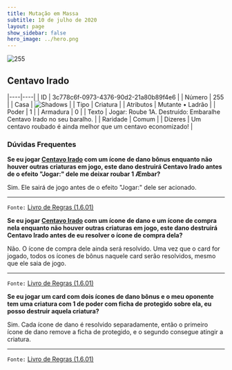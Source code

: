 ```yaml
---
title: Mutação em Massa
subtitle: 10 de julho de 2020
layout: page
show_sidebar: false
hero_image: ../hero.png
---
```


![255](https://cdn.keyforgegame.com/media/card_front/pt/479_255_92H83VQ2GF3Q_pt.png)

## Centavo Irado

|----|----|
| ID | 3c778c6f-0973-4376-90d2-21a80b89f4e6 |
| Número | 255 |
| Casa | ![Shadows](https://archonarcana.com/images/thumb/e/ee/Shadows.png/22px-Shadows.png "Sombras") |
| Tipo | Criatura |
| Atributos | Mutante • Ladrão |
| Poder | 1 |
| Armadura | 0 |
| Texto | Jogar: Roube 1A.  Destruído: Embaralhe Centavo Irado no seu baralho. |
| Raridade | Comum |
| Dizeres | Um centavo roubado é ainda melhor  que um centavo economizado! |

### Dúvidas Frequentes

**Se eu jogar [Centavo Irado](/mm/255) com um ícone de dano bônus
enquanto não houver outras criaturas em jogo, este dano destruirá
Centavo Irado antes de o efeito "Jogar:" dele me deixar roubar
1 Æmbar?**

Sim. Ele sairá de jogo antes de o efeito "Jogar:" dele ser acionado.

<hr/>

`Fonte:` [Livro de Regras (1.6.01)](https://drive.google.com/open?id=1YNhLKUC0xfriiMwFYpDu1Go3zPJw6gYo)

**Se eu jogar [Centavo Irado](/mm/255) com um ícone de dano e um
ícone de compra nela enquanto não houver outras criaturas em jogo,
este dano destruirá Centavo Irado antes de eu resolver o ícone de
compra dela?**

Não. O ícone de compra dele ainda será resolvido. Uma vez que o card
for jogado, todos os ícones de bônus naquele card serão resolvidos,
mesmo que ele saia de jogo.

<hr/>

`Fonte:` [Livro de Regras (1.6.01)](https://drive.google.com/open?id=1YNhLKUC0xfriiMwFYpDu1Go3zPJw6gYo)

**Se eu jogar um card com dois ícones de dano bônus e o meu
oponente tem uma criatura com 1 de poder com ficha de protegido
sobre ela, eu posso destruir aquela criatura?**

Sim. Cada ícone de dano é resolvido separadamente, então o primeiro
ícone de dano remove a ficha de protegido, e o segundo consegue
atingir a criatura.

<hr/>

`Fonte:` [Livro de Regras (1.6.01)](https://drive.google.com/open?id=1YNhLKUC0xfriiMwFYpDu1Go3zPJw6gYo)
